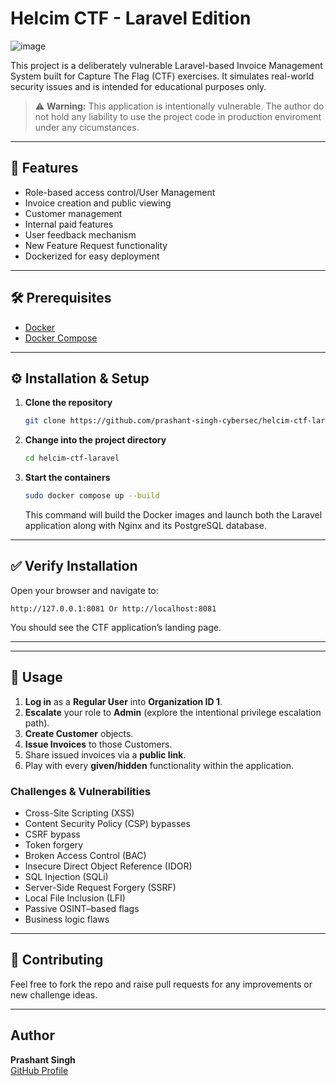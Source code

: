 
# Helcim CTF - Laravel Edition

![image](https://github.com/user-attachments/assets/4b2606db-61a4-4855-872e-cc9183e10745)

This project is a deliberately vulnerable Laravel-based Invoice Management System built for Capture The Flag (CTF) exercises. It simulates real-world security issues and is intended for educational purposes only.

> ⚠️ **Warning:** This application is intentionally vulnerable. The author do not hold any liability to use the project code in production enviroment under any cicumstances.



---

## 🚀 Features

- Role-based access control/User Management
- Invoice creation and public viewing  
- Customer management  
- Internal paid features  
- User feedback mechanism
- New Feature Request functionality
- Dockerized for easy deployment  

---

## 🛠️ Prerequisites

- [Docker](https://www.docker.com/)  
- [Docker Compose](https://docs.docker.com/compose/)  

---

## ⚙️ Installation & Setup

1. **Clone the repository**  
   ```bash
   git clone https://github.com/prashant-singh-cybersec/helcim-ctf-laravel.git
   ```

2. **Change into the project directory**  
   ```bash
   cd helcim-ctf-laravel
   ```

3. **Start the containers**  
   ```bash
   sudo docker compose up --build
   ```
   This command will build the Docker images and launch both the Laravel application  along with Nginx and its PostgreSQL database.

---

## ✅ Verify Installation

Open your browser and navigate to:

```
http://127.0.0.1:8081 Or http://localhost:8081
```

You should see the CTF application’s landing page.

---

---


## 🎯 Usage

1. **Log in** as a **Regular User** into **Organization ID 1**.  
2. **Escalate** your role to **Admin** (explore the intentional privilege escalation path).  
3. **Create Customer** objects.  
4. **Issue Invoices** to those Customers.  
5. Share issued invoices via a **public link**.
6. Play with every **given/hidden** functionality within the application.

### Challenges & Vulnerabilities

- Cross-Site Scripting (XSS)  
- Content Security Policy (CSP) bypasses  
- CSRF bypass  
- Token forgery  
- Broken Access Control (BAC)  
- Insecure Direct Object Reference (IDOR)  
- SQL Injection (SQLi)  
- Server-Side Request Forgery (SSRF)  
- Local File Inclusion (LFI)  
- Passive OSINT–based flags  
- Business logic flaws  

---

## 🙌 Contributing

Feel free to fork the repo and raise pull requests for any improvements or new challenge ideas.

---

## Author

**Prashant Singh**  
[GitHub Profile](https://github.com/prashant-singh-cybersec)

